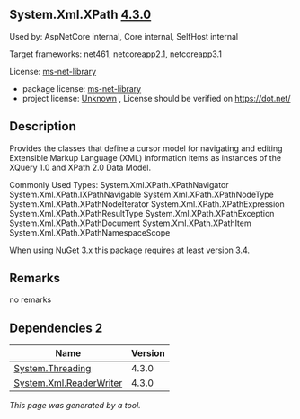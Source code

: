 System.Xml.XPath [4.3.0](https://www.nuget.org/packages/System.Xml.XPath/4.3.0)
--------------------

Used by: AspNetCore internal, Core internal, SelfHost internal

Target frameworks: net461, netcoreapp2.1, netcoreapp3.1

License: [ms-net-library](../../../../licenses/ms-net-library) 

- package license: [ms-net-library](http://go.microsoft.com/fwlink/?LinkId=329770) 
- project license: [Unknown](https://dot.net/) , License should be verified on https://dot.net/

Description
-----------
Provides the classes that define a cursor model for navigating and editing Extensible Markup Language (XML) information items as instances of the XQuery 1.0 and XPath 2.0 Data Model.

Commonly Used Types:
System.Xml.XPath.XPathNavigator
System.Xml.XPath.IXPathNavigable
System.Xml.XPath.XPathNodeType
System.Xml.XPath.XPathNodeIterator
System.Xml.XPath.XPathExpression
System.Xml.XPath.XPathResultType
System.Xml.XPath.XPathException
System.Xml.XPath.XPathDocument
System.Xml.XPath.XPathItem
System.Xml.XPath.XPathNamespaceScope
 
When using NuGet 3.x this package requires at least version 3.4.

Remarks
-----------
no remarks


Dependencies 2
-----------

|Name|Version|
|----------|:----|
|[System.Threading](../../../../packages/nuget.org/system.threading/4.3.0)|4.3.0|
|[System.Xml.ReaderWriter](../../../../packages/nuget.org/system.xml.readerwriter/4.3.0)|4.3.0|

*This page was generated by a tool.*